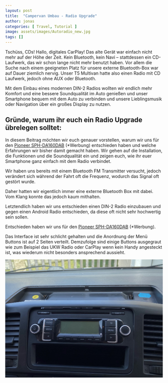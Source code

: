 ```yaml
---
layout: post
title:  "Campervan Umbau - Radio Upgrade"
author: jonas
categories: [ Travel, Tutorial ]
image: assets/images/Autoradio_new.jpg
tags: []
---
```


Tschüss, CDs! Hallo, digitales CarPlay! Das alte Gerät war einfach nicht mehr auf der Höhe der Zeit. Kein Bluetooth, kein Navi – stattdessen ein CD-Laufwerk, das wir schon lange nicht mehr benutzt haben. Vor allem die Suche nach einem geeigneten Platz für unsere externe Bluetooth-Box war auf Dauer ziemlich nervig. Unser T5 Multivan hatte also einen Radio mit CD Laufwerk, jedoch ohne AUX oder Bluetooth. 

Mit dem Einbau eines modernen DIN-2 Radios wollten wir endlich mehr Komfort und eine bessere Soundqualität im Auto genießen und unser Smartphone bequem mit dem Auto zu verbinden und unsere Lieblingsmusik oder Navigation über ein großes Display zu nutzen.

## Gründe, warum ihr euch ein Radio Upgrade übrelegen solltet: 

In diesem Beitrag möchten wir euch genauer vorstellen, warum wir uns für den <a href="https://amzn.to/3MUbPWx">Pioneer SPH-DA160DAB</a> (*Werbung) entschieden haben und welche Erfahrungen wir bisher damit gemacht haben. Wir gehen auf die Installation, die Funktionen und die Soundqualität ein und zeigen euch, wie ihr euer Smartphone ganz einfach mit dem Radio verbindet.

Wir haben uns bereits mit einem Bluetooth FM Transmitter versucht, jedoch verändert sich während der Fahrt oft die Frequenz, wodurch das Signal oft gestört wurde.

Daher hatten wir eigentlich immer eine externe Bluetooth Box mit dabei. Vom Klang konnte das jedoch kaum mithalten.

Letztendlich haben wir uns entschieden einen DIN-2 Radio einzubauen und gegen einen Android Radio entschieden, da diese oft nicht sehr hochwertig sein sollen. 

Entschieden haben wir uns für den  <a href="https://amzn.to/3MUbPWx">Pioneer SPH-DA160DAB</a> (*Werbung).

Das Interface ist sehr schlicht gehalten und die Anordnung der Menü Buttons ist auf 2 Seiten verteilt. Demzufolge sind einige Buttons ausgegraut wie zum Beispiel das UKW Radio oder CarPlay wenn kein Handy angesteckt ist, was wiederum nicht besonders ansprechend aussieht.

![radio](/assets/images/Autoradio_old.jpg)
